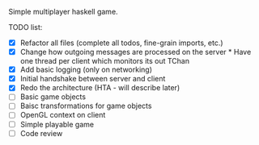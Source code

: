 Simple multiplayer haskell game.

TODO list:
- [x] Refactor all files (complete all todos, fine-grain imports, etc.)
- [x] Change how outgoing messages are processed on the server
      * Have one thread per client which monitors its out TChan
- [x] Add basic logging (only on networking)
- [x] Initial handshake between server and client
- [x] Redo the architecture (HTA - will describe later)
- [ ] Basic game objects
- [ ] Baisc transformations for game objects
- [ ] OpenGL context on client
- [ ] Simple playable game
- [ ] Code review